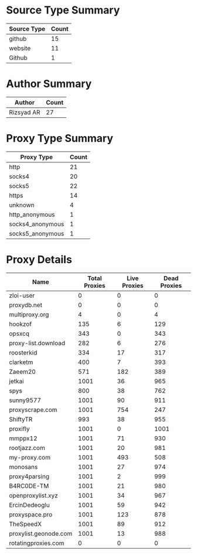 # Source Type Summary

| Source Type | Count |
|-------------|-------|
| github | 15 |
| website | 11 |
| Github | 1 |


# Author Summary

| Author | Count |
|--------|-------|
| Rizsyad AR | 27 |


# Proxy Type Summary

| Proxy Type | Count |
|------------|-------|
| http | 21 |
| socks4 | 20 |
| socks5 | 22 |
| https | 14 |
| unknown | 4 |
| http_anonymous | 1 |
| socks4_anonymous | 1 |
| socks5_anonymous | 1 |


# Proxy Details

| Name | Total Proxies | Live Proxies | Dead Proxies |
|------|---------------|--------------|---------------|
| zloi-user | 0 | 0 | 0 |
| proxydb.net | 0 | 0 | 0 |
| multiproxy.org | 4 | 0 | 4 |
| hookzof | 135 | 6 | 129 |
| opsxcq | 343 | 0 | 343 |
| proxy-list.download | 282 | 6 | 276 |
| roosterkid | 334 | 17 | 317 |
| clarketm | 400 | 7 | 393 |
| Zaeem20 | 571 | 182 | 389 |
| jetkai | 1001 | 36 | 965 |
| spys | 800 | 38 | 762 |
| sunny9577 | 1001 | 90 | 911 |
| proxyscrape.com | 1001 | 754 | 247 |
| ShiftyTR | 993 | 38 | 955 |
| proxifly | 1001 | 0 | 1001 |
| mmppx12 | 1001 | 71 | 930 |
| rootjazz.com | 1001 | 20 | 981 |
| my-proxy.com | 1001 | 493 | 508 |
| monosans | 1001 | 27 | 974 |
| proxy4parsing | 1001 | 2 | 999 |
| B4RC0DE-TM | 1001 | 21 | 980 |
| openproxylist.xyz | 1001 | 34 | 967 |
| ErcinDedeoglu | 1001 | 59 | 942 |
| proxyspace.pro | 1001 | 123 | 878 |
| TheSpeedX | 1001 | 89 | 912 |
| proxylist.geonode.com | 1001 | 13 | 988 |
| rotatingproxies.com | 0 | 0 | 0 |
